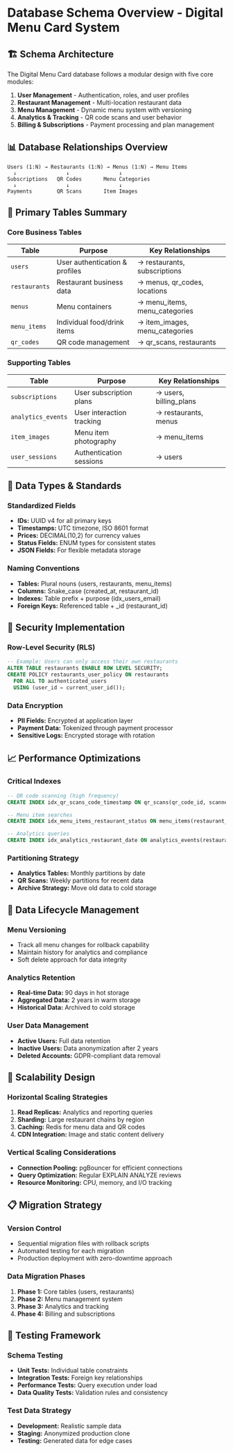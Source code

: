 # Database Schema Overview - Digital Menu Card System

## 🏗️ Schema Architecture

The Digital Menu Card database follows a modular design with five core modules:

1. **User Management** - Authentication, roles, and user profiles
2. **Restaurant Management** - Multi-location restaurant data
3. **Menu Management** - Dynamic menu system with versioning
4. **Analytics & Tracking** - QR code scans and user behavior
5. **Billing & Subscriptions** - Payment processing and plan management

## 📊 Database Relationships Overview

```
Users (1:N) → Restaurants (1:N) → Menus (1:N) → Menu Items
  ↓                ↓                ↓
Subscriptions   QR Codes       Menu Categories
  ↓                ↓                ↓
Payments        QR Scans       Item Images
```

## 🔑 Primary Tables Summary

### Core Business Tables
| Table | Purpose | Key Relationships |
|-------|---------|------------------|
| `users` | User authentication & profiles | → restaurants, subscriptions |
| `restaurants` | Restaurant business data | → menus, qr_codes, locations |
| `menus` | Menu containers | → menu_items, menu_categories |
| `menu_items` | Individual food/drink items | → item_images, menu_categories |
| `qr_codes` | QR code management | → qr_scans, restaurants |

### Supporting Tables
| Table | Purpose | Key Relationships |
|-------|---------|------------------|
| `subscriptions` | User subscription plans | → users, billing_plans |
| `analytics_events` | User interaction tracking | → restaurants, menus |
| `item_images` | Menu item photography | → menu_items |
| `user_sessions` | Authentication sessions | → users |

## 🎯 Data Types & Standards

### Standardized Fields
- **IDs:** UUID v4 for all primary keys
- **Timestamps:** UTC timezone, ISO 8601 format
- **Prices:** DECIMAL(10,2) for currency values
- **Status Fields:** ENUM types for consistent states
- **JSON Fields:** For flexible metadata storage

### Naming Conventions
- **Tables:** Plural nouns (users, restaurants, menu_items)
- **Columns:** Snake_case (created_at, restaurant_id)
- **Indexes:** Table prefix + purpose (idx_users_email)
- **Foreign Keys:** Referenced table + _id (restaurant_id)

## 🔐 Security Implementation

### Row-Level Security (RLS)
```sql
-- Example: Users can only access their own restaurants
ALTER TABLE restaurants ENABLE ROW LEVEL SECURITY;
CREATE POLICY restaurants_user_policy ON restaurants
  FOR ALL TO authenticated_users
  USING (user_id = current_user_id());
```

### Data Encryption
- **PII Fields:** Encrypted at application layer
- **Payment Data:** Tokenized through payment processor
- **Sensitive Logs:** Encrypted storage with rotation

## 📈 Performance Optimizations

### Critical Indexes
```sql
-- QR code scanning (high frequency)
CREATE INDEX idx_qr_scans_code_timestamp ON qr_scans(qr_code_id, scanned_at);

-- Menu item searches
CREATE INDEX idx_menu_items_restaurant_status ON menu_items(restaurant_id, status);

-- Analytics queries
CREATE INDEX idx_analytics_restaurant_date ON analytics_events(restaurant_id, event_date);
```

### Partitioning Strategy
- **Analytics Tables:** Monthly partitions by date
- **QR Scans:** Weekly partitions for recent data
- **Archive Strategy:** Move old data to cold storage

## 🔄 Data Lifecycle Management

### Menu Versioning
- Track all menu changes for rollback capability
- Maintain history for analytics and compliance
- Soft delete approach for data integrity

### Analytics Retention
- **Real-time Data:** 90 days in hot storage
- **Aggregated Data:** 2 years in warm storage
- **Historical Data:** Archived to cold storage

### User Data Management
- **Active Users:** Full data retention
- **Inactive Users:** Data anonymization after 2 years
- **Deleted Accounts:** GDPR-compliant data removal

## 🚀 Scalability Design

### Horizontal Scaling Strategies
1. **Read Replicas:** Analytics and reporting queries
2. **Sharding:** Large restaurant chains by region
3. **Caching:** Redis for menu data and QR codes
4. **CDN Integration:** Image and static content delivery

### Vertical Scaling Considerations
- **Connection Pooling:** pgBouncer for efficient connections
- **Query Optimization:** Regular EXPLAIN ANALYZE reviews
- **Resource Monitoring:** CPU, memory, and I/O tracking

## 📋 Migration Strategy

### Version Control
- Sequential migration files with rollback scripts
- Automated testing for each migration
- Production deployment with zero-downtime approach

### Data Migration Phases
1. **Phase 1:** Core tables (users, restaurants)
2. **Phase 2:** Menu management system
3. **Phase 3:** Analytics and tracking
4. **Phase 4:** Billing and subscriptions

## 🧪 Testing Framework

### Schema Testing
- **Unit Tests:** Individual table constraints
- **Integration Tests:** Foreign key relationships
- **Performance Tests:** Query execution under load
- **Data Quality Tests:** Validation rules and consistency

### Test Data Strategy
- **Development:** Realistic sample data
- **Staging:** Anonymized production clone
- **Testing:** Generated data for edge cases